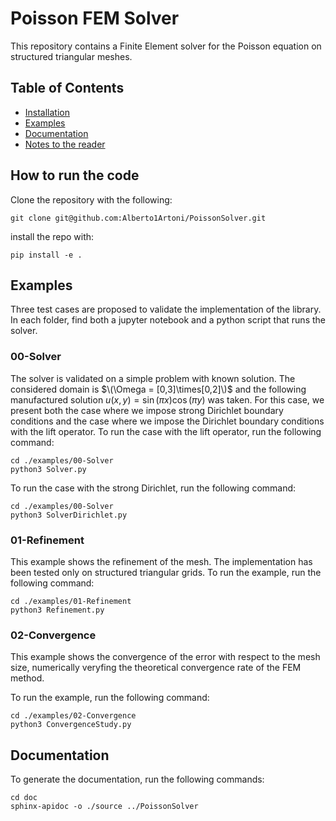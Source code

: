 # Poisson FEM Solver

This repository contains a Finite Element solver for the Poisson equation on structured triangular meshes.

## Table of Contents

- [Installation](#installation)
- [Examples](#examples)
- [Documentation](#documentation)
- [Notes to the reader](#notes-to-the-reader)

## How to run the code

Clone the repository with the following:

```
git clone git@github.com:Alberto1Artoni/PoissonSolver.git
```

install the repo with:
```
pip install -e .
```

## Examples
  Three test cases are proposed to validate the implementation of the library.
  In each folder, find both a jupyter notebook and a python script that runs the solver.

  ### 00-Solver
  The solver is validated on a simple problem with known solution.
  The considered domain is $\(\Omega = [0,3]\times[0,2]\)$ and the following manufactured solution $u(x,y) = \sin(\pi x) \cos(\pi y)$ was taken. 
  For this case, we present both the case where we impose strong Dirichlet boundary conditions and the case where we impose the Dirichlet boundary conditions with the lift operator.
  To run the case with the lift operator, run the following command:
  ```
  cd ./examples/00-Solver
  python3 Solver.py
  ```

  To run the case with the strong Dirichlet, run the following command:
  ```
  cd ./examples/00-Solver
  python3 SolverDirichlet.py
  ```

  ### 01-Refinement
  This example shows the refinement of the mesh. The implementation has been tested only on structured triangular grids.
  To run the example, run the following command:
  ```
  cd ./examples/01-Refinement
  python3 Refinement.py
  ```

  ### 02-Convergence
  This example shows the convergence of the error with respect to the mesh size, numerically veryfing the theoretical convergence rate of the FEM method.

  To run the example, run the following command:
  ```
  cd ./examples/02-Convergence
  python3 ConvergenceStudy.py
  ```

## Documentation
To generate the documentation, run the following commands:
```
cd doc
sphinx-apidoc -o ./source ../PoissonSolver
```

